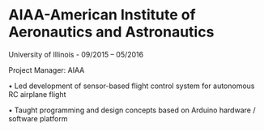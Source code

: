 # AIAA-American Institute of Aeronautics and Astronautics
University of Illinois - 09/2015 – 05/2016

Project Manager: AIAA

•	Led development of sensor-based flight control system for autonomous RC airplane flight

•	Taught programming and design concepts based on Arduino hardware / software platform
